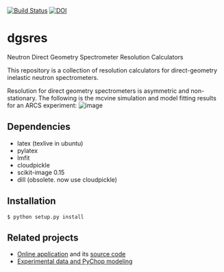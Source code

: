 <!-- [![Build Status](http://35.168.96.122:8080/buildStatus/icon?job=dgsres)](http://35.168.96.122:8080/job/dgsres/) -->
[![Build Status](https://codebuild.us-east-1.amazonaws.com/badges?uuid=eyJlbmNyeXB0ZWREYXRhIjoibUZKS0FlY080d1I3ZVFyM2ZMVm8reFJGemNYcTFBOE9mVG1rWkVVcnVYOStmaHNIOGUvb1piL2FTT2NWbGJVRXlOVkFKK2N3OXQ2ZzlGOXZTL0MrZ3pRPSIsIml2UGFyYW1ldGVyU3BlYyI6Iit6YVNCQXZHL3lUUVUzdXkiLCJtYXRlcmlhbFNldFNlcmlhbCI6MX0%3D&branch=master)](https://console.aws.amazon.com/codesuite/codebuild/668650830132/projects/mcvine-dgsres-py2)
[![DOI](https://zenodo.org/badge/97215709.svg)](https://zenodo.org/badge/latestdoi/97215709)

# dgsres
Neutron Direct Geometry Spectrometer Resolution Calculators

This repository is a collection of resolution calculators for direct-geometry inelastic neutron spectrometers.

Resolution for direct geometry spectrometers is asymmetric and non-stationary. The following is the mcvine simulation and model fitting results for an ARCS experiment:
![image](https://user-images.githubusercontent.com/1796155/59158473-a8947e00-8a88-11e9-9e4c-0158ee5e0443.png)


## Dependencies

* latex (texlive in ubuntu)
* pylatex
* lmfit
* cloudpickle
* scikit-image 0.15
* dill (obsolete. now use cloudpickle)

## Installation
`$ python setup.py install`


## Related projects
* [Online application](http://rez.mcvine.ornl.gov) and its [source code](https://github.com/sns-chops/resolution/tree/master/dashui)
* [Experimental data and PyChop modeling](https://github.com/sns-chops/resolution)
